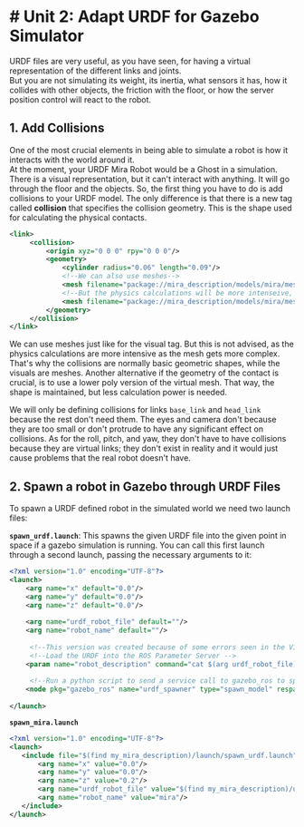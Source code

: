 # # Unit 2: Adapt URDF for Gazebo Simulator

URDF files are very useful, as you have seen, for having a virtual representation of the different links and joints.  
But you are not simulating its weight, its inertia, what sensors it has, how it collides with other objects, the friction with the floor, or how the server position control will react to the robot.

## 1. Add Collisions
One of the most crucial elements in being able to simulate a robot is how it interacts with the world around it.  
At the moment, your URDF Mira Robot would be a Ghost in a simulation. There is a visual representation, but it can't interact with anything. It will go through the floor and the objects.  So, the first thing you have to do is add collisions to your URDF model. The only difference is that there is a new tag called **collision** that specifies the collision geometry. This is the shape used for calculating the physical contacts.
```xml
<link>
	 <collision>
	     <origin xyz="0 0 0" rpy="0 0 0"/>
	     <geometry>
	         <cylinder radius="0.06" length="0.09"/>
	         <!--We can also use meshes-->
	         <mesh filename="package://mira_description/models/mira/meshes/mira_body_v3.dae"/>
	         <!--But the physics calculations will be more intenseive, so if using a mesh, use a low-poly version-->
	         <mesh filename="package://mira_description/models/mira/meshes/mira_body_v3_lowpolygons.dae"/>
	     </geometry>
	 </collision>
</link>
```
We can use meshes just like for the visual tag. But this is not advised, as the physics calculations are more intensive as the mesh gets more complex.  That's why the collisions are normally basic geometric shapes, while the visuals are meshes.  Another alternative if the geometry of the contact is crucial, is to use a lower poly version of the virtual mesh. That way, the shape is maintained, but less calculation power is needed.

We will only be defining collisions for links `base_link` and `head_link` because the rest don't need them. The eyes and camera don't because they are too small or don't protrude to have any significant effect on collisions. As for the roll, pitch, and yaw, they don't have to have collisions because they are virtual links; they don't exist in reality and it would just cause problems that the real robot doesn't have.

## 2. Spawn a robot in Gazebo through URDF Files
To spawn a URDF defined robot in the simulated world we need two launch files:

**`spawn_urdf.launch`**:  This spawns the given URDF file into the given point in space if a gazebo simulation is running. You can call this first launch through a second launch, passing the necessary arguments to it:
```xml
<?xml version="1.0" encoding="UTF-8"?>
<launch>
    <arg name="x" default="0.0"/>
    <arg name="y" default="0.0"/>
    <arg name="z" default="0.0"/>
    
    <arg name="urdf_robot_file" default=""/>
    <arg name="robot_name" default=""/>
    
     <!--This version was created because of some errors seen in the V1 that crashed Gazebo or went too slow in spawn -->
     <!--Load the URDF into the ROS Parameter Server -->
    <param name="robot_description" command="cat $(arg urdf_robot_file)"/>
    
     <!--Run a python script to send a service call to gazebo_ros to spawn a URDF robot -->
    <node pkg="gazebo_ros" name="urdf_spawner" type="spawn_model" respawn="false" output="screen" args="-urdf -x $(arg x) -y $(arg y) -z $(arg z) -model $(arg robot_name) -param robot_description"/>
    
</launch>
```

**`spawn_mira.launch`**
```xml
<?xml version="1.0" encoding="UTF-8"?>
<launch>
   <include file="$(find my_mira_description)/launch/spawn_urdf.launch">-->
       <arg name="x" value="0.0"/>
       <arg name="y" value="0.0"/>
       <arg name="z" value="0.2"/>
       <arg name="urdf_robot_file" value="$(find my_mira_description)/urdf/mira.urdf"/>
       <arg name="robot_name" value="mira"/>
   </include>
</launch>
```








































#
<!--stackedit_data:
eyJoaXN0b3J5IjpbLTIwODEyNDc0NjMsMTAwMDI4NzI2XX0=
-->